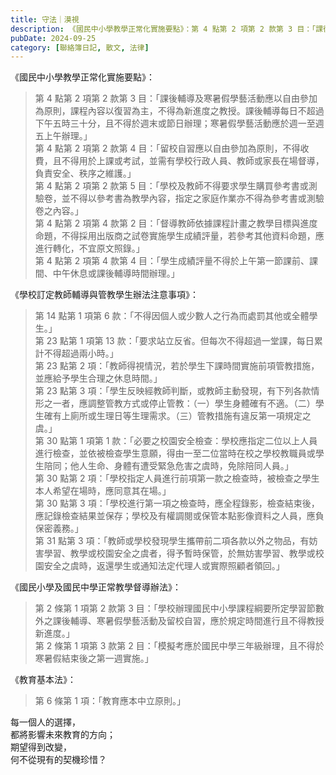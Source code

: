 ```yaml
---
title: 守法｜漠視
description: 《國民中小學教學正常化實施要點》：第 4 點第 2 項第 2 款第 3 目：「課後輔導及寒暑假學藝活動應以自由參加為原則，課程內容以復習為主，不得為新進度之教授。課後輔導每日不超過下午五時三十分，且不……
pubDate: 2024-09-25
category: [聯絡簿日記, 散文, 法律]
---
```


《國民中小學教學正常化實施要點》：

> 第 4 點第 2 項第 2 款第 3 目：「課後輔導及寒暑假學藝活動應以自由參加為原則，課程內容以復習為主，不得為新進度之教授。課後輔導每日不超過下午五時三十分，且不得於週末或節日辦理；寒暑假學藝活動應於週一至週五上午辦理。」  
> 第 4 點第 2 項第 2 款第 4 目：「留校自習應以自由參加為原則，不得收費，且不得用於上課或考試，並需有學校行政人員、教師或家長在場督導，負責安全、秩序之維護。」  
> 第 4 點第 2 項第 2 款第 5 目：「學校及教師不得要求學生購買參考書或測驗卷，並不得以參考書為教學內容，指定之家庭作業亦不得為參考書或測驗卷之內容。」  
> 第 4 點第 2 項第 4 款第 2 目：「督導教師依據課程計畫之教學目標與進度命題，不得採用出版商之試卷實施學生成績評量，若參考其他資料命題，應進行轉化，不宜原文照錄。」  
> 第 4 點第 2 項第 4 款第 4 目：「學生成績評量不得於上午第一節課前、課間、中午休息或課後輔導時間辦理。」

《學校訂定教師輔導與管教學生辦法注意事項》：

> 第 14 點第 1 項第 6 款：「不得因個人或少數人之行為而處罰其他或全體學生。」  
> 第 23 點第 1 項第 13 款：「要求站立反省。但每次不得超過一堂課，每日累計不得超過兩小時。」  
> 第 23 點第 2 項：「教師得視情況，若於學生下課時間實施前項管教措施，並應給予學生合理之休息時間。」  
> 第 23 點第 3 項：「學生反映經教師判斷，或教師主動發現，有下列各款情形之一者，應調整管教方式或停止管教：（一）學生身體確有不適。（二）學生確有上廁所或生理日等生理需求。（三）管教措施有違反第一項規定之虞。」  
> 第 30 點第 1 項第 1 款：「必要之校園安全檢查：學校應指定二位以上人員進行檢查，並依被檢查學生意願，得由一至二位當時在校之學校教職員或學生陪同；他人生命、身體有遭受緊急危害之虞時，免除陪同人員。」  
> 第 30 點第 2 項：「學校指定人員進行前項第一款之檢查時，被檢查之學生本人希望在場時，應同意其在場。」  
> 第 30 點第 3 項：「學校進行第一項之檢查時，應全程錄影，檢查結束後，應記錄檢查結果並保存；學校及有權調閱或保管本點影像資料之人員，應負保密義務。」  
> 第 31 點第 3 項：「教師或學校發現學生攜帶前二項各款以外之物品，有妨害學習、教學或校園安全之虞者，得予暫時保管，於無妨害學習、教學或校園安全之虞時，返還學生或通知法定代理人或實際照顧者領回。」

《國民小學及國民中學正常教學督導辦法》：

> 第 2 條第 1 項第 2 款第 3 目：「學校辦理國民中小學課程綱要所定學習節數外之課後輔導、寒暑假學藝活動及留校自習，應於規定時間進行且不得教授新進度。」  
> 第 2 條第 1 項第 3 款第 2 目：「模擬考應於國民中學三年級辦理，且不得於寒暑假結束後之第一週實施。」

《教育基本法》：

> 第 6 條第 1 項：「教育應本中立原則。」

每一個人的選擇，  
都將影響未來教育的方向；  
期望得到改變，  
何不從現有的契機珍惜？
